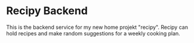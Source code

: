 # Recipy Backend
This is the backend service for my new home projekt "recipy". Recipy can hold recipes and make random
suggestions for a weekly cooking plan.